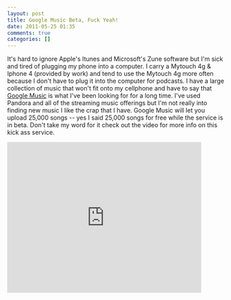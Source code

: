 ```yaml
---
layout: post
title: Google Music Beta, Fuck Yeah!
date: 2011-05-25 01:35
comments: true
categories: []
---
```

It's hard to ignore Apple's Itunes and Microsoft's Zune software but I'm sick and tired of plugging my phone into a computer. I carry a Mytouch 4g &amp; Iphone 4 (provided by work) and tend to use the Mytouch 4g more often because I don't have to plug it into the computer for podcasts. I have a large collection of music that won't fit onto my cellphone and have to say that <a title="Google Music Beta" href="http://music.google.com/about/">Google Music</a> is what I've been looking for for a long time. I've used Pandora and all of the streaming music offerings but I'm not really into finding new music I like the crap that I have. Google Music will let you upload 25,000 songs -- yes I said 25,000 songs for free while the service is in beta. Don't take my word for it check out the video for more info on this kick ass service.

<iframe src="http://www.youtube.com/embed/ZrNhKcxBbZo" frameborder="0" width="450" height="349"></iframe>
